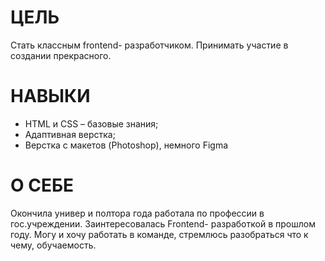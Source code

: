 # ЦЕЛЬ

Стать классным frontend-
разработчиком.
Принимать участие в создании
прекрасного.

# НАВЫКИ

- HTML и CSS – базовые знания;
- Адаптивная верстка;
- Верстка с макетов (Photoshop), немного Figma

# О СЕБЕ

Окончила универ и полтора года
работала по профессии в
гос.учреждении.
Заинтересовалась Frontend-
разработкой в прошлом году.
Могу и хочу работать в команде,
стремлюсь разобраться что к
чему, обучаемость.